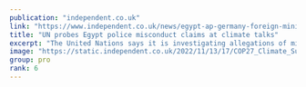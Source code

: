 ```yaml
---
publication: "independent.co.uk"
link: "https://www.independent.co.uk/news/egypt-ap-germany-foreign-ministry-cop27-b2224203.html"
title: "UN probes Egypt police misconduct claims at climate talks"
excerpt: "The United Nations says it is investigating allegations of misconduct by Egyptian police officers providing security at this year’s international climate talks"
image: "https://static.independent.co.uk/2022/11/13/17/COP27_Climate_Summit_59211.jpg?quality=75&width=1200&auto=webp"
group: pro
rank: 6
---
```

